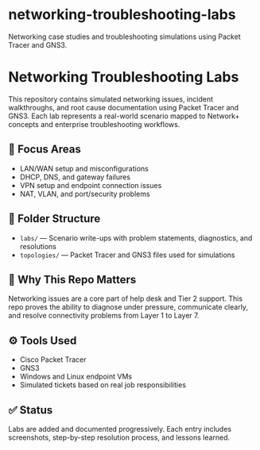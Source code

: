 # networking-troubleshooting-labs
Networking case studies and troubleshooting simulations using Packet Tracer and GNS3.

# Networking Troubleshooting Labs

This repository contains simulated networking issues, incident walkthroughs, and root cause documentation using Packet Tracer and GNS3. Each lab represents a real-world scenario mapped to Network+ concepts and enterprise troubleshooting workflows.

## 🔧 Focus Areas

- LAN/WAN setup and misconfigurations
- DHCP, DNS, and gateway failures
- VPN setup and endpoint connection issues
- NAT, VLAN, and port/security problems

## 📁 Folder Structure

- `labs/` — Scenario write-ups with problem statements, diagnostics, and resolutions
- `topologies/` — Packet Tracer and GNS3 files used for simulations

## 🧠 Why This Repo Matters

Networking issues are a core part of help desk and Tier 2 support. This repo proves the ability to diagnose under pressure, communicate clearly, and resolve connectivity problems from Layer 1 to Layer 7.

## ⚙️ Tools Used

- Cisco Packet Tracer
- GNS3
- Windows and Linux endpoint VMs
- Simulated tickets based on real job responsibilities

## ✅ Status

Labs are added and documented progressively. Each entry includes screenshots, step-by-step resolution process, and lessons learned.

